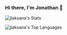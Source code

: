 ### Hi there, I'm Jonathan 👋

![jlaksana's Stats](https://github-readme-stats-khaki-nu-59.vercel.app/api?username=jlaksana&theme=tokyonight&show_icons=true&hide_border=true&count_private=true)

![jlaksana's Top Languages](https://github-readme-stats-khaki-nu-59.vercel.app/api/top-langs/?username=jlaksana&theme=tokyonight&show_icons=true&hide_border=true&layout=compact)

<!--
**jlaksana/jlaksana** is a ✨ _special_ ✨ repository because its `README.md` (this file) appears on your GitHub profile.

Here are some ideas to get you started:

- 🔭 I’m currently working on ...
- 🌱 I’m currently learning ...
- 👯 I’m looking to collaborate on ...
- 🤔 I’m looking for help with ...
- 💬 Ask me about ...
- 📫 How to reach me: ...
- 😄 Pronouns: ...
- ⚡ Fun fact: ...
-->
